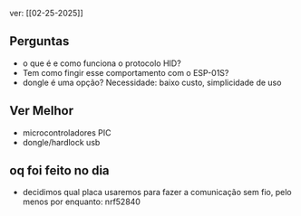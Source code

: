 
ver: [[02-25-2025]]

## Perguntas

- o que é e como funciona o protocolo HID?
- Tem como fingir esse comportamento com o ESP-01S?
- dongle é uma opção?
Necessidade:
	baixo custo, simplicidade de uso
## Ver Melhor
- microcontroladores PIC
- dongle/hardlock usb
## oq foi feito no dia
- decidimos qual placa usaremos para fazer a comunicação sem fio, pelo menos por enquanto:
	nrf52840